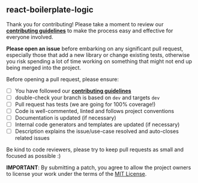## react-boilerplate-logic

Thank you for contributing! Please take a moment to review our [**contributing guidelines**](https://github.com/jeffbski/react-boilerplate-logic/blob/master/.github/CONTRIBUTING.md)
to make the process easy and effective for everyone involved.

**Please open an issue** before embarking on any significant pull request, especially those that
add a new library or change existing tests, otherwise you risk spending a lot of time working
on something that might not end up being merged into the project.

Before opening a pull request, please ensure:

- [ ] You have followed our [**contributing guidelines**](https://github.com/jeffbski/react-boilerplate-logic/blob/master/.github/CONTRIBUTING.md)
- [ ] double-check your branch is based on `dev` and targets `dev`
- [ ] Pull request has tests (we are going for 100% coverage!)
- [ ] Code is well-commented, linted and follows project conventions
- [ ] Documentation is updated (if necessary)
- [ ] Internal code generators and templates are updated (if necessary)
- [ ] Description explains the issue/use-case resolved and auto-closes related issues

Be kind to code reviewers, please try to keep pull requests as small and focused as possible :)

**IMPORTANT**: By submitting a patch, you agree to allow the project
owners to license your work under the terms of the [MIT License](https://github.com/jeffbski/react-boilerplate-logic/blob/master/LICENSE.md).
